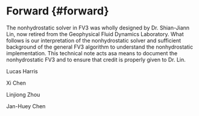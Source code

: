 Forward {#forward}
========================
The nonhydrostatic solver in FV3 was wholly designed by Dr. Shian-Jiann Lin, now retired from the Geophysical Fluid Dynamics Laboratory. What follows is our interpretation of the nonhydrostatic solver and sufficient background of the general FV3 algorithm to understand the nonhydrostatic implementation. This technical note acts asa means to document the nonhydrostatic FV3 and to ensure that credit is properly given to Dr. Lin.

Lucas Harris

Xi Chen

Linjiong Zhou

Jan-Huey Chen
